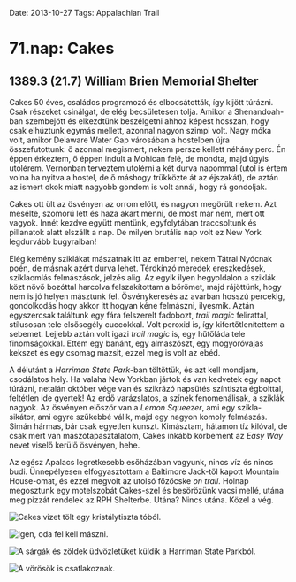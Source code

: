 Date: 2013-10-27
Tags: Appalachian Trail

# 71.nap: Cakes

## 1389.3 (21.7) William Brien Memorial Shelter

Cakes 50 éves, családos programozó és elbocsátották, így kijött túrázni. Csak részeket csinálgat, de elég becsületesen tolja. Amikor a Shenandoah-ban szembejött és elkezdtünk beszélgetni ahhoz képest hosszan, hogy csak elhúztunk egymás mellett, azonnal nagyon szimpi volt. Nagy móka volt, amikor Delaware Water Gap városában a hostelben újra összefutottunk: ő azonnal megismert, nekem persze kellett néhány perc. Én éppen érkeztem, ő éppen indult a Mohican felé, de mondta, majd úgyis utolérem. Vernonban terveztem utolérni a két durva napommal (utol is értem volna ha nyitva a hostel, de ő máshogy trükközte át az éjszakát), de aztán az ismert okok miatt nagyobb gondom is volt annál, hogy rá gondoljak.

Cakes ott ült az ösvényen az orrom előtt, és nagyon megörült nekem. Azt mesélte, szomorú lett és haza akart menni, de most már nem, mert ott vagyok. Innét kezdve együtt mentünk, egyfolytában traccsoltunk és pillanatok alatt elszállt a nap. De milyen brutális nap volt ez New York legdurvább bugyraiban!

Elég kemény sziklákat mászatnak itt az emberrel, nekem Tátrai Nyócnak poén, de másnak azért durva lehet. Térdkínzó meredek ereszkedések, sziklaomlás felmászások, jelzés alig. Az egyik ilyen hegyoldalon a sziklák közt növő bozóttal harcolva felszakítottam a bőrömet, majd rájöttünk, hogy nem is jó helyen másztunk fel. Ösvénykeresés az avarban hosszú percekig, gondolkodás hogy akkor itt hogyan kéne felmászni, ilyesmik. Aztán egyszercsak találtunk egy fára felszerelt fadobozt, *trail magic* felirattal, stílusosan tele elsősegély cuccokkal. Volt peroxid is, így kifertőtlenítettem a sebemet. Lejjebb aztán volt igazi *trail magic* is, egy hűtőláda tele finomságokkal. Ettem egy banánt, egy almaszószt, egy mogyoróvajas kekszet és egy csomag mazsit, ezzel meg is volt az ebéd.

A délutánt a *Harriman State Park*-ban töltöttük, és azt kell mondjam, csodálatos hely. Ha valaha New Yorkban jártok és van kedvetek egy napot túrázni, netalán október vége van és szikrázó napsütés színtiszta égbolttal, feltétlen ide gyertek! Az erdő varázslatos, a színek fenomenálisak, a sziklák nagyok. Az ösvényen először van a *Lemon Squeezer*, ami egy szikla-sikátor, ami egyre szűkebbé válik, majd egy nagyon komoly felmászás. Simán hármas, bár csak egyetlen kunszt. Kimásztam, hátamon tíz kilóval, de csak mert van mászótapasztalatom, Cakes inkább körbement az *Easy Way* nevet viselő kerülő ösvényen, hehe.

Az egész Apalacs legretkesebb esőházában vagyunk, nincs víz és nincs budi. Ünnepélyesen elfogyasztottam a Baltimore Jack-től kapott Mountain House-omat, és ezzel megvolt az utolsó főzőcske *on trail*. Holnap megosztunk egy motelszobát Cakes-szel és besörözünk vacsi mellé, utána meg pizzát rendelek az RPH Shelterbe. Utána? Nincs utána. Közel a vég.

![Cakes vizet tölt egy kristálytiszta tóból.](https://lh3.googleusercontent.com/-HaawcNdnRRo/UoU6ZGOOzLI/AAAAAAAAIiw/EMUVCHzMI5o/s720-Ic42/20131027_142950.jpg)

![Igen, oda fel kell mászni.](https://lh3.googleusercontent.com/-eefskDjK87U/UoU6ZwD25gI/AAAAAAAAIgk/41_IxCBT1Pc/s1024-Ic42/20131027_143004.jpg)

![A sárgák és zöldek üdvözletüket küldik a Harriman State Parkból.](https://lh3.googleusercontent.com/-95uuzOLFAmU/UoU6aq3-gQI/AAAAAAAAIis/W870pgxniFs/s720-Ic42/20131027_151717.jpg)

![A vörösök is csatlakoznak.](https://lh3.googleusercontent.com/-NBIzAu5D8ss/UoU6bNK61gI/AAAAAAAAIgw/DHpnUY3wDJI/s1024-Ic42/20131027_154144.jpg)